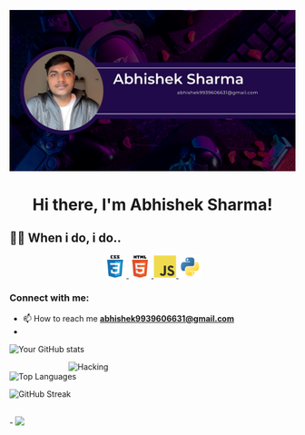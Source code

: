 ![logo](https://github.com/HeyBoY-ops/HeyBoY-ops/blob/main/Purple%20Modern%20Gaming%20Youtube%20Banner.png)
<h1 align="center">Hi there, I'm Abhishek Sharma!</h1>




<h2 align="left">👨‍💻 When i do, i do..</h2>
<p align="center"> <a href="https://www.w3schools.com/css/" target="_blank" rel="noreferrer"> <img src="https://raw.githubusercontent.com/devicons/devicon/master/icons/css3/css3-original-wordmark.svg" alt="css3" width="40" height="40"/> </a> <a href="https://www.w3.org/html/" target="_blank" rel="noreferrer"> <img src="https://raw.githubusercontent.com/devicons/devicon/master/icons/html5/html5-original-wordmark.svg" alt="html5" width="40" height="40"/> </a> <a href="https://developer.mozilla.org/en-US/docs/Web/JavaScript" target="_blank" rel="noreferrer"> <img src="https://raw.githubusercontent.com/devicons/devicon/master/icons/javascript/javascript-original.svg" alt="javascript" width="40" height="40"/> </a> <a href="https://www.python.org" target="_blank" rel="noreferrer"> <img src="https://raw.githubusercontent.com/devicons/devicon/master/icons/python/python-original.svg" alt="python" width="40" height="40"/> </a> </p>


<h3 align="left">Connect with me:</h3>
<p align="left">
</p>

- 📫 How to reach me **abhishek9939606631@gmail.com**
- 

![Your GitHub stats](https://github-readme-stats.vercel.app/api?username=HeyBoY-ops&show_icons=true&theme=radical)

<img align="right"  alt="Hacking" width="400" src="https://i.pinimg.com/originals/ef/78/ab/ef78ab78dfd55dd03a51c6ce54fb393b.gif">

![Top Languages](https://github-readme-stats.vercel.app/api/top-langs/?username=HeyBoY-ops&layout=compact&theme=dracula)

![GitHub Streak](https://github-readme-streak-stats.herokuapp.com/?user=HeyBoY-ops&theme=dark)



<br>
- <img src="https://blog.randombits.host/content/images/2022/07/Screenshot-from-2022-07-17-10-41-31.png">


